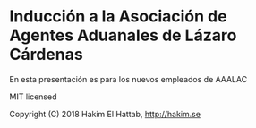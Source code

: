 # Inducción a la Asociación de Agentes Aduanales de Lázaro Cárdenas

En esta presentación es para los nuevos empleados de AAALAC 

MIT licensed

Copyright (C) 2018 Hakim El Hattab, http://hakim.se
